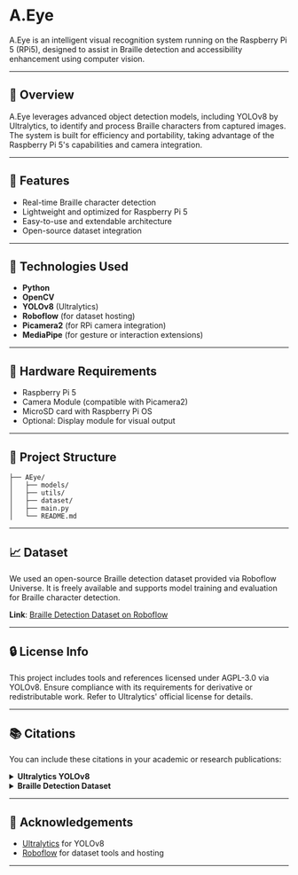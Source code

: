# A.Eye  
A.Eye is an intelligent visual recognition system running on the Raspberry Pi 5 (RPi5), designed to assist in Braille detection and accessibility enhancement using computer vision.

---

## 📌 Overview  
A.Eye leverages advanced object detection models, including YOLOv8 by Ultralytics, to identify and process Braille characters from captured images. The system is built for efficiency and portability, taking advantage of the Raspberry Pi 5's capabilities and camera integration.

---

## 🚀 Features
- Real-time Braille character detection
- Lightweight and optimized for Raspberry Pi 5
- Easy-to-use and extendable architecture
- Open-source dataset integration

---

## 🧠 Technologies Used
- **Python**
- **OpenCV**
- **YOLOv8** (Ultralytics)
- **Roboflow** (for dataset hosting)
- **Picamera2** (for RPi camera integration)
- **MediaPipe** (for gesture or interaction extensions)

---

## 📸 Hardware Requirements
- Raspberry Pi 5
- Camera Module (compatible with Picamera2)
- MicroSD card with Raspberry Pi OS
- Optional: Display module for visual output

---

## 📂 Project Structure
```
├── AEye/
│   ├── models/
│   ├── utils/
│   ├── dataset/
│   ├── main.py
│   └── README.md
```

---

## 📈 Dataset
We used an open-source Braille detection dataset provided via Roboflow Universe. It is freely available and supports model training and evaluation for Braille character detection.

**Link**: [Braille Detection Dataset on Roboflow](https://universe.roboflow.com/braille-lq5eh/braille-detection)

---

## 🔒 License Info
This project includes tools and references licensed under AGPL-3.0 via YOLOv8. Ensure compliance with its requirements for derivative or redistributable work. Refer to Ultralytics' official license for details.

---

## 📚 Citations
You can include these citations in your academic or research publications:

<details>
<summary><strong>Ultralytics YOLOv8</strong></summary>

```bibtex
@software{yolov8_ultralytics,
  author = {Glenn Jocher and Ayush Chaurasia and Jing Qiu},
  title = {Ultralytics YOLOv8},
  version = {8.0.0},
  year = {2023},
  url = {https://github.com/ultralytics/ultralytics},
  orcid = {0000-0001-5950-6979, 0000-0002-7603-6750, 0000-0003-3783-7069},
  license = {AGPL-3.0}
}
```
</details>

<details>
<summary><strong>Braille Detection Dataset</strong></summary>

```bibtex
@misc{braille-detection_dataset,
  title = {Braille Detection Dataset},
  type = {Open Source Dataset},
  author = {Braille},
  howpublished = {\\url{https://universe.roboflow.com/braille-lq5eh/braille-detection}},
  url = {https://universe.roboflow.com/braille-lq5eh/braille-detection},
  journal = {Roboflow Universe},
  year = {2023},
  month = {apr},
  note = {visited on 2025-04-13}
}
```
</details>

---

## 🤝 Acknowledgements
- [Ultralytics](https://github.com/ultralytics/ultralytics) for YOLOv8
- [Roboflow](https://universe.roboflow.com) for dataset tools and hosting

---
